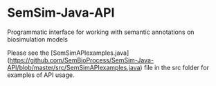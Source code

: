 # SemSim-Java-API
Programmatic interface for working with semantic annotations on biosimulation models

Please see the [SemSimAPIexamples.java] (https://github.com/SemBioProcess/SemSim-Java-API/blob/master/src/SemSimAPIexamples.java) file in the src folder for examples of API usage.
